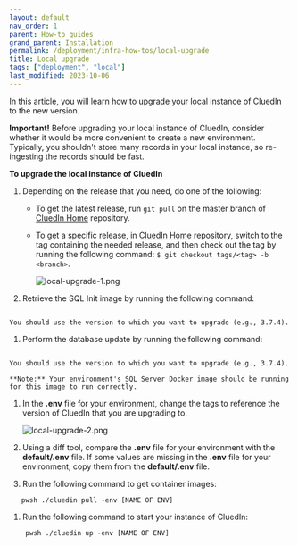 ```yaml
---
layout: default
nav_order: 1
parent: How-to guides
grand_parent: Installation
permalink: /deployment/infra-how-tos/local-upgrade
title: Local upgrade
tags: ["deployment", "local"]
last_modified: 2023-10-06
---
```


In this article, you will learn how to upgrade your local instance of CluedIn to the new version.

**Important!** Before upgrading your local instance of CluedIn, consider whether it would be more convenient to create a new environment. Typically, you shouldn't store many records in your local instance, so re-ingesting the records should be fast.

**To upgrade the local instance of CluedIn**

1. Depending on the release that you need, do one of the following:

    - To get the latest release, run `git pull` on the master branch of [CluedIn Home](https://github.com/CluedIn-io/Home) repository.

    - To get a specific release, in [CluedIn Home](https://github.com/CluedIn-io/Home) repository, switch to the tag containing the needed release, and then check out the tag by running the following command: `$ git checkout tags/<tag> -b <branch>`.

        ![local-upgrade-1.png](../../assets/images/ama/howtos/local-upgrade-1.png)

1. Retrieve the SQL Init image by running the following command:
```docker pull {acr url}/cluedin/sqlserver-init:[VERSION]
```

    You should use the version to which you want to upgrade (e.g., 3.7.4).

1. Perform the database update by running the following command:
```docker run --rm -it -e MSSQL_HOST=host.docker.internal {acr url}/cluedin/sqlserver-init:[VERSION]
```

    You should use the version to which you want to upgrade (e.g., 3.7.4).

    **Note:** Your environment's SQL Server Docker image should be running for this image to run correctly.

1. In the **.env** file for your environment, change the tags to reference the version of CluedIn that you are upgrading to.

    ![local-upgrade-2.png](../../assets/images/ama/howtos/local-upgrade-2.png)

1. Using a diff tool, compare the **.env** file for your environment with the **default/.env** file. If some values are missing in the **.env** file for your environment, copy them from the **default/.env** file.

1. Run the following command to get container images:
 ```
    pwsh ./cluedin pull -env [NAME OF ENV]
 ```
1. Run the following command to start your instance of CluedIn:
 ```
     pwsh ./cluedin up -env [NAME OF ENV]
 ```
